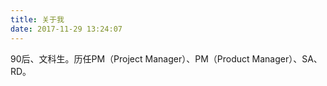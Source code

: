 ```yaml
---
title: 关于我
date: 2017-11-29 13:24:07
---
```


90后、文科生。历任PM（Project Manager）、PM（Product Manager）、SA、RD。